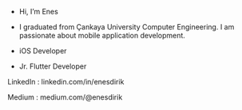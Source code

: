 - Hi, I’m Enes 

- I graduated from Çankaya University Computer Engineering. I am passionate about mobile application development.

- iOS Developer 

- Jr. Flutter Developer




LinkedIn : linkedin.com/in/enesdirik

Medium : medium.com/@enesdirik

